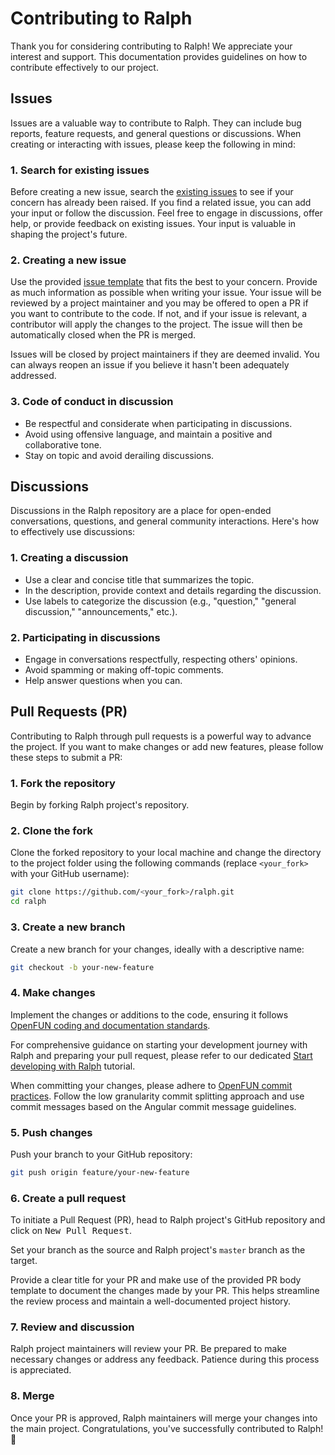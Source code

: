 # Contributing to Ralph

Thank you for considering contributing to Ralph! We appreciate your interest and support. This documentation provides guidelines on how to contribute effectively to our project.

## Issues

Issues are a valuable way to contribute to Ralph. They can include bug reports, feature requests, and general questions or discussions. When creating or interacting with issues, please keep the following in mind:

### 1. Search for existing issues

Before creating a new issue, search the [existing issues](https://github.com/openfun/ralph/issues) to see if your concern has already been raised. 
If you find a related issue, you can add your input or follow the discussion.
Feel free to engage in discussions, offer help, or provide feedback on existing issues.
Your input is valuable in shaping the project's future.

### 2. Creating a new issue

Use the provided [issue template](https://github.com/openfun/ralph/issues/new/choose) that fits the best to your concern.
Provide as much information as possible when writing your issue.
Your issue will be reviewed by a project maintainer and you may be offered to open a PR if you want to contribute to the code.
If not, and if your issue is relevant, a contributor will apply the changes to the project. 
The issue will then be automatically closed when the PR is merged.

Issues will be closed by project maintainers if they are deemed invalid. 
You can always reopen an issue if you believe it hasn't been adequately addressed.

### 3. Code of conduct in discussion

- Be respectful and considerate when participating in discussions.
- Avoid using offensive language, and maintain a positive and collaborative tone.
- Stay on topic and avoid derailing discussions.

## Discussions

Discussions in the Ralph repository are a place for open-ended conversations, questions, and general community interactions. Here's how to effectively use discussions:

### 1. Creating a discussion

- Use a clear and concise title that summarizes the topic.
- In the description, provide context and details regarding the discussion.
- Use labels to categorize the discussion (e.g., "question," "general discussion," "announcements," etc.).

### 2. Participating in discussions

- Engage in conversations respectfully, respecting others' opinions.
- Avoid spamming or making off-topic comments.
- Help answer questions when you can.

## Pull Requests (PR)

Contributing to Ralph through pull requests is a powerful way to advance the project. 
If you want to make changes or add new features, please follow these steps to submit a PR:

### 1. Fork the repository

Begin by forking Ralph project's repository. 

### 2. Clone the fork

Clone the forked repository to your local machine and change the directory to the project folder using the following commands (replace `<your_fork>` with your GitHub username):

```bash
git clone https://github.com/<your_fork>/ralph.git
cd ralph
```

### 3. Create a new branch

Create a new branch for your changes, ideally with a descriptive name:

```bash
git checkout -b your-new-feature
```

### 4. Make changes 

Implement the changes or additions to the code, ensuring it follows [OpenFUN coding and documentation standards](https://handbook.openfun.fr/python).

For comprehensive guidance on starting your development journey with Ralph and preparing your pull request, please refer to our dedicated [Start developing with Ralph](./tutorials/development_guide.md) tutorial.

When committing your changes, please adhere to [OpenFUN commit practices](https://handbook.openfun.fr/git#git-conventions). 
Follow the low granularity commit splitting approach and use commit messages based on the Angular commit message guidelines. 

### 5. Push changes

Push your branch to your GitHub repository:

```bash
git push origin feature/your-new-feature
```

### 6. Create a pull request

To initiate a Pull Request (PR), head to Ralph project's GitHub repository and click on <kbd>New Pull Request</kbd>.

Set your branch as the source and Ralph project's `master` branch as the target.

Provide a clear title for your PR and make use of the provided PR body template to document the changes made by your PR.
This helps streamline the review process and maintain a well-documented project history.

### 7. Review and discussion

Ralph project maintainers will review your PR. 
Be prepared to make necessary changes or address any feedback. 
Patience during this process is appreciated.

### 8. Merge

Once your PR is approved, Ralph maintainers will merge your changes into the main project. 
Congratulations, you've successfully contributed to Ralph! 🎉
